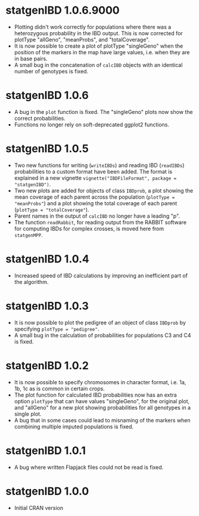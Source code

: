 # statgenIBD 1.0.6.9000

* Plotting didn't work correctly for populations where there was a heterozygous probability in the IBD output. This is now corrected for plotType "allGeno", "meanProbs", and "totalCoverage".
* It is now possible to create a plot of plotType "singleGeno" when the position of the markers in the map have large values, i.e. when they are in base pairs.
* A small bug in the concatenation of `calcIBD` objects with an identical number of genotypes is fixed.

# statgenIBD 1.0.6

* A bug in the `plot` function is fixed. The "singleGeno" plots now show the correct probabilities. 
* Functions no longer rely on soft-deprecated ggplot2 functions.

# statgenIBD 1.0.5

* Two new functions for writing (`writeIBDs`) and reading IBD (`readIBDs`) probabilities to a custom format have been added. The format is explained in a new vignette `vignette("IBDFileFormat", package = "statgenIBD")`.
* Two new plots are added for objects of class `IBDprob`, a plot showing the mean coverage of each parent across the population (`plotType = "meanProbs"`) and a plot showing the total coverage of each parent (`plotType = "totalCoverage"`).
* Parent names in the output of `calcIBD` no longer have a leading "p".
* The function `readRabbit`, for reading output from the RABBIT software for computing IBDs for complex crosses, is moved here from `statgenMPP`.

# statgenIBD 1.0.4

* Increased speed of IBD calculations by improving an inefficient part of the algorithm.

# statgenIBD 1.0.3

* It is now possible to plot the pedigree of an object of class `IBDprob` by specifying `plotType = "pedigree"`.
* A small bug in the calculation of probabilities for populations C3 and C4 is fixed.

# statgenIBD 1.0.2

* It is now possible to specify chromosomes in character format, i.e. 1a, 1b, 1c as is common in certain crops.
* The plot function for calculated IBD probabilities now has an extra option `plotType` that can have values "singleGeno", for the original plot, and "allGeno" for a new plot showing probabilities for all genotypes in a single plot.
* A bug that in some cases could lead to misnaming of the markers when combining multiple imputed populations is fixed.

# statgenIBD 1.0.1

* A bug where written Flapjack files could not be read is fixed.

# statgenIBD 1.0.0

* Initial CRAN version
